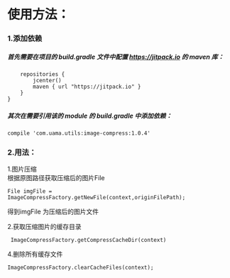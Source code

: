 # 使用方法：

### 1.添加依赖  
##### 首先需要在项目的 build.gradle 文件中配置 https://jitpack.io 的 maven 库：
```allprojects {
    repositories {
        jcenter()
        maven { url "https://jitpack.io" }
    }
}
```
##### 其次在需要引用该的 module 的 build.gradle 中添加依赖：
```
compile 'com.uama.utils:image-compress:1.0.4'

```
### 2.用法：
  1.图片压缩  
 根据原图路径获取压缩后的图片File
```
File imgFile = ImageCompressFactory.getNewFile(context,originFilePath);
```
 得到imgFile 为压缩后的图片文件

 2.获取压缩图片的缓存目录
```
 ImageCompressFactory.getCompressCacheDir(context)
 ```
4.删除所有缓存文件
 ```
 ImageCompressFactory.clearCacheFiles(context);
 ```




